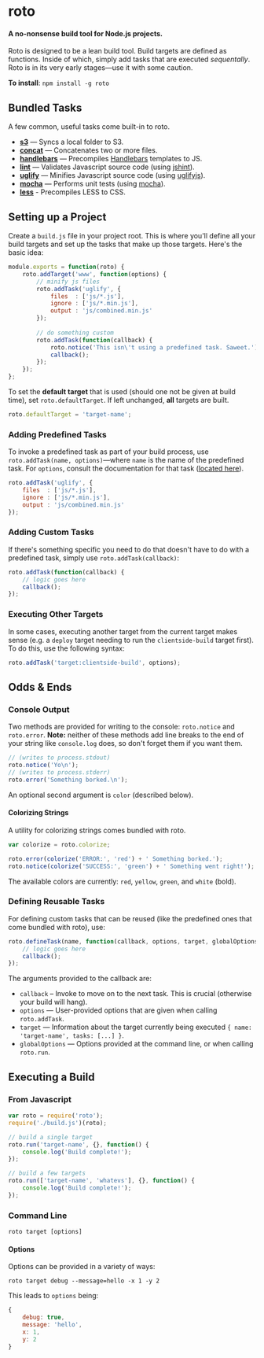 # roto

#### A no-nonsense build tool for Node.js projects.

Roto is designed to be a lean build tool. Build targets are defined as functions. Inside of which, simply add tasks that are executed *sequentally*. Roto is in its very early stages—use it with some caution.

**To install**: `npm install -g roto`
   
## Bundled Tasks

A few common, useful tasks come built-in to roto.

* [**s3**](/diy/roto/blob/master/docs/task_s3.md) — Syncs a local folder to S3.
* [**concat**](/diy/roto/blob/master/docs/task_concat.md) — Concatenates two or more files.
* [**handlebars**](/diy/roto/blob/master/docs/task_handlebars.md) — Precompiles [Handlebars](http://handlebarsjs.com/) templates to JS.
* [**lint**](#) — Validates Javascript source code (using [jshint](https://github.com/jshint/jshint/)).
* [**uglify**](/diy/roto/blob/master/docs/task_uglify.md) — Minifies Javascript source code (using [uglifyjs](https://github.com/mishoo/UglifyJS)).
* [**mocha**](/diy/roto/blob/master/docs/task_mocha.md) — Performs unit tests (using [mocha](http://visionmedia.github.com/mocha/)).
* [**less**](/diy/roto/blob/master/docs/task_roto-less.md) - Precompiles LESS to CSS.

## Setting up a Project

Create a `build.js` file in your project root. This is where you'll define all your build targets and set up the tasks that make up those targets. Here's the basic idea:

```javascript
module.exports = function(roto) {
	roto.addTarget('www', function(options) {
		// minify js files
		roto.addTask('uglify', {
			files  : ['js/*.js'],
			ignore : ['js/*.min.js'],
			output : 'js/combined.min.js'
		});
			
		// do something custom
		roto.addTask(function(callback) {
			roto.notice('This isn\'t using a predefined task. Saweet.');
			callback();
		});
	});
};
```

To set the **default target** that is used (should one not be given at build time), set `roto.defaultTarget`. If left unchanged, **all** targets are built.

```javascript
roto.defaultTarget = 'target-name';
```

### Adding Predefined Tasks

To invoke a predefined task as part of your build process, use `roto.addTask(name, options)`—where `name` is the name of the predefined task. For `options`, consult the documentation for that task ([located here](#bundled-tasks)).

```javascript
roto.addTask('uglify', {
	files  : ['js/*.js'],
	ignore : ['js/*.min.js'],
	output : 'js/combined.min.js'
});
```

### Adding Custom Tasks

If there's something specific you need to do that doesn't have to do with a predefined task, simply use `roto.addTask(callback)`:

```javascript
roto.addTask(function(callback) {
	// logic goes here
	callback();
});
```

### Executing Other Targets

In some cases, executing another target from the current target makes sense (e.g. a `deploy` target needing to run the `clientside-build` target first). To do this, use the following syntax:

```javascript
roto.addTask('target:clientside-build', options);
```

## Odds & Ends

### Console Output

Two methods are provided for writing to the console: `roto.notice` and `roto.error`. **Note:** neither of these methods add line breaks to the end of your string like `console.log` does, so don't forget them if you want them.

```javascript
// (writes to process.stdout)
roto.notice('Yo\n');
// (writes to process.stderr)
roto.error('Something borked.\n');
```

An optional second argument is `color` (described below).

#### Colorizing Strings

A utility for colorizing strings comes bundled with roto.

```javascript
var colorize = roto.colorize;

roto.error(colorize('ERROR:', 'red') + ' Something borked.');
roto.notice(colorize('SUCCESS:', 'green') + ' Something went right!');
```

The available colors are currently: `red`, `yellow`, `green`, and `white` (bold).

### Defining Reusable Tasks

For defining custom tasks that can be reused (like the predefined ones that come bundled with roto), use: 

```javascript
roto.defineTask(name, function(callback, options, target, globalOptions) {
	// logic goes here
	callback();
});
```

The arguments provided to the callback are:

* `callback` – Invoke to move on to the next task. This is crucial (otherwise your build will hang).
* `options` — User-provided options that are given when calling `roto.addTask`.
* `target` — Information about the target currently being executed `{ name: 'target-name', tasks: [...] }`.
* `globalOptions` — Options provided at the command line, or when calling `roto.run`.

## Executing a Build

### From Javascript

```javascript
var roto = require('roto');
require('./build.js')(roto);

// build a single target
roto.run('target-name', {}, function() {
	console.log('Build complete!');
});

// build a few targets
roto.run(['target-name', 'whatevs'], {}, function() {
	console.log('Build complete!');
});
```

### Command Line

    roto target [options]

#### Options

Options can be provided in a variety of ways:

	roto target debug --message=hello -x 1 -y 2

This leads to `options` being:

```javascript
{
	debug: true,
	message: 'hello',
	x: 1,
	y: 2
}
```
